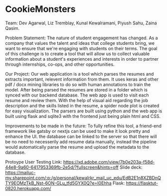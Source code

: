 # CookieMonsters

Team:
Dev Agarwal,
Liz Tremblay,
Kunal Kewalramani,
Piyush Sahu,
Zaina Qasim.

Problem Statement:
The nature of student engagement has changed. As a company that values the talent and ideas that college students bring, we want to ensure that we're engaging with students on their terms. The goal of this challenge is to create a tool that will allow us to collect valuable information about a student's experiences and interests in order to partner through internships, co-ops, and other opportunities.

Our Project:
Our web application is a tool which parses the resumes and extracts important, relevent information from them. It uses keras and other pdf / docx mining libraries to do so with human annotations to train the model. After being parsed the resumes are stored in a folder which is synced with our backend database.
The web app is used to visit each resume and review them. With the help of visual aid regarding the job description and the skills listed in the resume, a spider node plot is created for easy visualization.
The parsers are built using python and the web app is built using flask and sqlite3 with the frontend just being plain html and CSS. 

Improvements to be made in the future:
To fully refine this tool, a friend-end framework like gatsby or nextjs can be used to make it look pretty and enhance the UI. the database can be linked to the server so that there will be no need to necesserily add resume data manually, instead the pipeline would automatically parse the resume and upload the metadata to the database. 

Protoype User Testing Link: https://xd.adobe.com/view/7b0e203a-f58d-44e8-9a60-6417953369fb-2e5d/?fullscreen&hints=off
Slide deck: https://mailuc-my.sharepoint.com/:p:/g/personal/kewalrkr_mail_uc_edu/EdB2E1n8XZBDnQTY9EOMzTkB_Nst-6ON-GLu_tfd5GYX0Q?e=I0Ehha
Flask: https://flasktut-0820.herokuapp.com/
